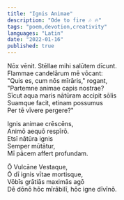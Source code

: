 ```yaml
---
title: "Ignis Animae"
description: "Ode to fire 🎶 🔥"
tags: "poem,devotion,creativity"
languages: "Latin"
date: "2022-01-16"
published: true
---
```


Nōx vēnit. Stēllae mihi salūtem dīcunt.    
Flammae candelārum mē vōcant:   
"Quis es, cum nōs mīrāris," rogant,   
"Partemne animae capis nostrae?   
Sīcut aqua maris nātūram accipit sōlis   
Suamque facit, etinam possumus   
Per tē vīvere pergere?"   


Ignis animae crēscēns,   
Animō aequō respīrō.   
Etsī nātūra ignis   
Semper mūtātur,   
Mī pācem affert profundam.   


Ō Vulcāne Vestaque,   
Ō dī ignis vītae mortisque,   
Vōbīs grātiās maximās agō   
Dē dōnō hōc mīrābilī, hōc igne dīvīnō.   
